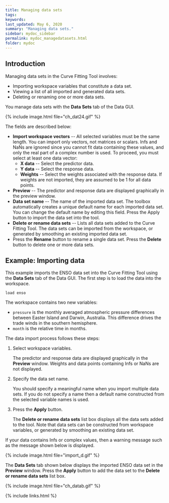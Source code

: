 ```yaml
---
title: Managing data sets
tags:
keywords:
last_updated: May 6, 2020
summary: "Managing data sets."
sidebar: mydoc_sidebar
permalink: mydoc_managedatasets.html
folder: mydoc
---
```

## Introduction
Managing data sets in the Curve Fitting Tool involves:

* Importing workspace variables that constitute a data set.
* Viewing a list of all imported and generated data sets.
* Deleting or renaming one or more data sets.

You manage data sets with the **Data Sets** tab of the Data GUI.

{% include image.html file="ch_dat24.gif" %}

The fields are described below:

* **Import workspace vectors** -- All selected variables must be the same length. You can import only vectors, not matrices or scalars. Infs and NaNs are ignored since you cannot fit data containing these values, and only the real part of a complex number is used. To proceed, you must select at least one data vector:
	* **X data** -- Select the predictor data.
	* **Y data** -- Select the response data.
	* **Weights** -- Select the weights associated with the response data. If weights are not imported, they are assumed to be 1 for all data points.
* **Preview** -- The predictor and response data are displayed graphically in the preview window.
* **Data set name** -- The name of the imported data set. The toolbox automatically creates a unique default name for each imported data set. You can change the default name by editing this field. Press the Apply button to import the data set into the tool.
* **Delete or rename data sets** -- Lists all data sets added to the Curve Fitting Tool. The data sets can be imported from the workspace, or generated by smoothing an existing imported data set.
* Press the **Rename** button to rename a single data set. Press the **Delete** button to delete one or more data sets.

## Example: Importing data
This example imports the ENSO data set into the Curve Fitting Tool using the **Data Sets** tab of the Data GUI. The first step is to load the data into the workspace.

~~~
load enso
~~~

The workspace contains two new variables:

* `pressure` is the monthly averaged atmospheric pressure differences between Easter Island and Darwin, Australia. This difference drives the trade winds in the southern hemisphere.
* `month` is the relative time in months.

The data import process follows these steps:

1. Select workspace variables.
	
	The predictor and response data are displayed graphically in the **Preview** window. Weights and data points containing Infs or NaNs are not displayed.

2. Specify the data set name.

	You should specify a meaningful name when you import multiple data sets. If you do not specify a name then a default name constructed from the selected variable names is used.

3. Press the **Apply** button.

	The **Delete or rename data sets** list box displays all the data sets added to the tool. Note that data sets can be constructed from workspace variables, or generated by smoothing an existing data set.

If your data contains Infs or complex values, then a warning message such as the message shown below is displayed.

{% include image.html file="import_d.gif" %}

The **Data Sets** tab shown below displays the imported ENSO data set in the **Preview** window. Press the **Apply** button to add the data set to the **Delete or rename data sets** list box.

{% include image.html file="ch_datab.gif" %}

{% include links.html %}
